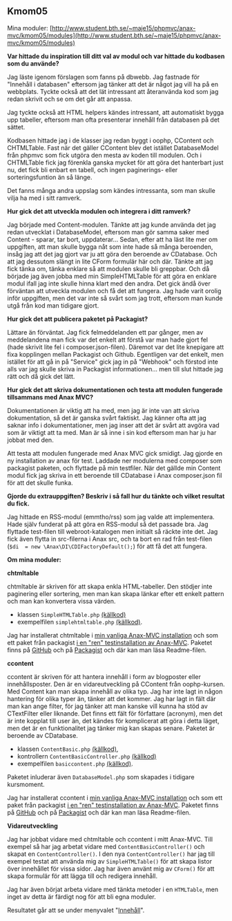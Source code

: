 
<a id='kmom05'>Kmom05</a>
------

Mina moduler: [http://www.student.bth.se/~maje15/phpmvc/anax-mvc/kmom05/modules](http://www.student.bth.se/~maje15/phpmvc/anax-mvc/kmom05/modules)

**Var hittade du inspiration till ditt val av modul och var hittade du kodbasen som du använde?**

Jag läste igenom förslagen som fanns på dbwebb. Jag fastnade för "Innehåll i databasen" eftersom jag tänker att det är något jag vill ha på en webbplats. Tyckte också att det lät intressant att återanvända kod som jag redan skrivit och se om det går att anpassa. 

Jag tyckte också att HTML helpers kändes intressant, att automatiskt bygga upp tabeller, eftersom man ofta presenterar innehåll från databasen på det sättet.

Kodbasen hittade jag i de klasser jag redan byggt i oophp, CContent och CHTMLTable. Fast när det gäller CContent blev det istället DatabaseModel från phpmvc som fick utgöra den mesta av koden till modulen. Och i CHTMLTable fick jag förenkla ganska mycket för att göra det hanterbart just nu, det fick bli enbart en tabell, och ingen paginerings- eller sorteringsfuntion än så länge.

Det fanns många andra uppslag som kändes intressanta, som man skulle vilja ha med i sitt ramverk.

**Hur gick det att utveckla modulen och integrera i ditt ramverk?**

Jag började med Content-modulen. Tänkte att jag kunde använda det jag redan utvecklat i DatabaseModel, eftersom man gör samma saker med Content - sparar, tar bort, uppdaterar... Sedan, efter att ha läst lite mer om uppgiften, att man skulle bygga nåt som inte hade så många beroenden, insåg jag att det jag gjort var ju att göra den beroende av CDatabase. Och att jag dessutom slängt in lite CForm formulär här och där. Tänkte att jag fick tänka om, tänka enklare så att modulen skulle bli greppbar. Och då började jag även jobba med min SimpleHTMLTable för att göra en enklare modul ifall jag inte skulle hinna klart med den andra. Det gick ändå över förväntan att utveckla modulen och få det att fungera. Jag hade varit orolig inför uppgiften, men det var inte så svårt som jag trott, eftersom man kunde utgå från kod man tidigare gjort. 

**Hur gick det att publicera paketet på Packagist?**

Lättare än förväntat. Jag fick felmeddelanden ett par gånger, men av meddelandena man fick var det enkelt att förstå var man hade gjort fel (hade skrivit lite fel i composer.json-filen). Däremot var det lite knepigare att fixa kopplingen mellan Packagist och Github. Egentligen var det enkelt, men istället för att gå in på "Service" gick jag in på "Webhook" och förstod inte alls var jag skulle skriva in Packagist informationen... men till slut hittade jag rätt och då gick det lätt.  

**Hur gick det att skriva dokumentationen och testa att modulen fungerade tillsammans med Anax MVC?**

Dokumentationen är viktig att ha med, men jag är inte van att skriva dokumentation, så det är ganska svårt faktiskt. Jag känner ofta att jag saknar info i dokumentationer, men jag inser att det är svårt att avgöra vad som är viktigt att ta med. Man är så inne i sin kod eftersom man har ju har jobbat med den.

Att testa att modulen fungerade med Anax MVC gick smidigt. Jag gjorde en ny installation av anax för test. Laddade ner modulerna med composer som packagist paketen, och flyttade på min testfiler. När det gällde min Content modul fick jag skriva in ett beroende till CDatabase i Anax composer.json fil för att det skulle funka. 

**Gjorde du extrauppgiften? Beskriv i så fall hur du tänkte och vilket resultat du fick.**

Jag hittade en RSS-modul (emmtho/rss) som jag valde att implementera. Hade själv funderat på att göra en RSS-modul så det passade bra. Jag flyttade test-filen till webroot-katalogen men initialt så räckte inte det. Jag fick även flytta in src-filerna i Anax src, och ta bort en rad från test-filen (`$di  = new \Anax\DI\CDIFactoryDefault();`) för att få det att fungera.

**Om mina moduler:**

**chtmltable**

chtmltable är skriven för att skapa enkla HTML-tabeller. Den stödjer inte paginering eller sortering, men man kan skapa länkar efter ett enkelt pattern och man kan konvertera vissa värden.

*  klassen  `SimpleHTMLTable.php` [(källkod)](source?path=app/src/HTMLTable/SimpleHTMLTable.php) 
*  exempelfilen `simplehtmltable.php` [(källkod)](source?path=kmom05/simplehtmltable.php).

Jag har installerat chtmltable i [min vanliga Anax-MVC installation](simplehtmltable.php)  och som ett paket från packagist [i en "ren" testinstallation av Anax-MVC](http://www.student.bth.se/~maje15/phpmvc/anax-test/webroot/simplehtmltable.php). Paketet finns på [GitHub](https://github.com/mariajonsson/chtmltable) och på [Packagist](https://packagist.org/packages/meax/chtmltable) och där kan man läsa Readme-filen.  

**ccontent**

ccontent är skriven för att hantera innehåll i form av blogposter eller innehållsposter. Den är en vidareutveckling på CContent från oophp-kursen. Med Content kan man skapa innehåll av olika typ. Jag har inte lagt in någon hantering för olika typer än, tänker att det kommer. Jag har lagt in fält där man kan ange filter, för jag tänker att man kanske vill kunna ha stöd av CTextFilter eller liknande. Det finns ett fält för författare (acronym), men det är inte kopplat till user än, det kändes för komplicerat att göra i detta läget, men det är en funktionalitet jag tänker mig kan skapas senare. Paketet är beroende av CDatabase.

*  klassen `ContentBasic.php` [(källkod)](source?path=app/src/Content/ContentBasic.php), 
*  kontrollern `ContentBasicController.php` [(källkod)](source?path=app/src/Content/ContentBasicController.php) 
*  exempelfilen `basiccontent.php` [(källkod)](source?path=kmom05/basiccontent.php). 

Paketet inluderar även `DatabaseModel.php` som skapades i tidigare kursmoment.

Jag har installerat ccontent i [min vanliga Anax-MVC installation](basiccontent.php) och som ett paket från packagist [i en "ren" testinstallation av Anax-MVC](http://www.student.bth.se/~maje15/phpmvc/anax-test/webroot/basiccontent.php). Paketet finns på [GitHub](https://github.com/mariajonsson/ccontent) och på [Packagist](https://packagist.org/packages/meax/ccontent) och där kan man läsa Readme-filen.  


**Vidareutveckling**

Jag har jobbat vidare med chtmltable och ccontent i mitt Anax-MVC. Till exempel så har jag arbetat vidare med `ContentBasicController()` och skapat en `ContentController()`. I den nya `ContentController()` har jag till exempel testat att använda mig av `SimpleHTMLTable()` för att skapa listor över innehållet för vissa sidor. Jag har även använt mig av `CForm()` för att skapa formulär för att lägga till och redigera innehåll. 

Jag har även börjat arbeta vidare med tänkta metoder i en `HTMLTable`, men inget av detta är färdigt nog för att bli egna moduler.  

Resultatet går att se under menyvalet "[Innehåll](content)". 
